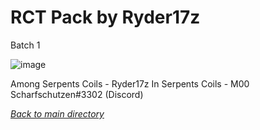 # RCT Pack by Ryder17z
Batch 1

![image](https://raw.githubusercontent.com/Ryder17z/RCT-Pack-by-Ryder17z/main/Batch%201/Among_%2B_In_Serpents_Coils.png)

Among Serpents Coils - Ryder17z
In Serpents Coils - M00 Scharfschutzen#3302 (Discord)

*[Back to main directory](https://github.com/Ryder17z/RCT-Pack-by-Ryder17z)*
